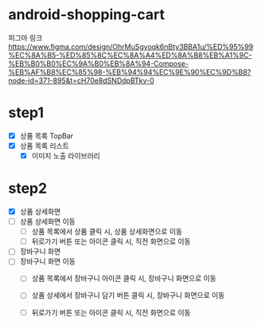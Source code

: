 # android-shopping-cart

피그마 링크 https://www.figma.com/design/OhrMuSgyoqk6nBty3BBA1u/%ED%95%99%EC%8A%B5-%ED%85%8C%EC%8A%A4%ED%8A%B8%EB%A1%9C-%EB%B0%B0%EC%9A%B0%EB%8A%94-Compose-%EB%AF%B8%EC%85%98-%EB%94%94%EC%9E%90%EC%9D%B8?node-id=371-895&t=cH70e8dSNDdpBTkv-0

# step1

- [x] 상품 목록 TopBar
- [x] 상품 목록 리스트
  - [x] 이미지 노출 라이브러리

# step2

- [x] 상품 상세화면
- [ ] 상품 상세화면 이동
  - [ ] 상품 목록에서 상품 클릭 시, 상품 상세화면으로 이동
  - [ ] 뒤로가기 버튼 또는 아이콘 클릭 시, 직전 화면으로 이동
- [ ] 장바구니 화면
- [ ] 장바구니 화면 이동
  - [ ] 상품 목록에서 장바구니 아이콘 클릭 시, 장바구니 화면으로 이동
  - [ ] 상품 상세에서 장바구니 담기 버튼 클릭 시, 장바구니 화면으로 이동
  - [ ] 뒤로가기 버튼 또는 아이콘 클릭 시, 직전 화면으로 이동
  
